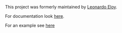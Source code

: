 This project was formerly maintained by [Leonardo Eloy](http://www.github.com/leonardoeloy).

For documentation look [here](https://github.com/winne27/flot-valuelabels/wiki).

For an example see [here](https://github.com/winne27/flot-valuelabels/blob/master/example.html)
